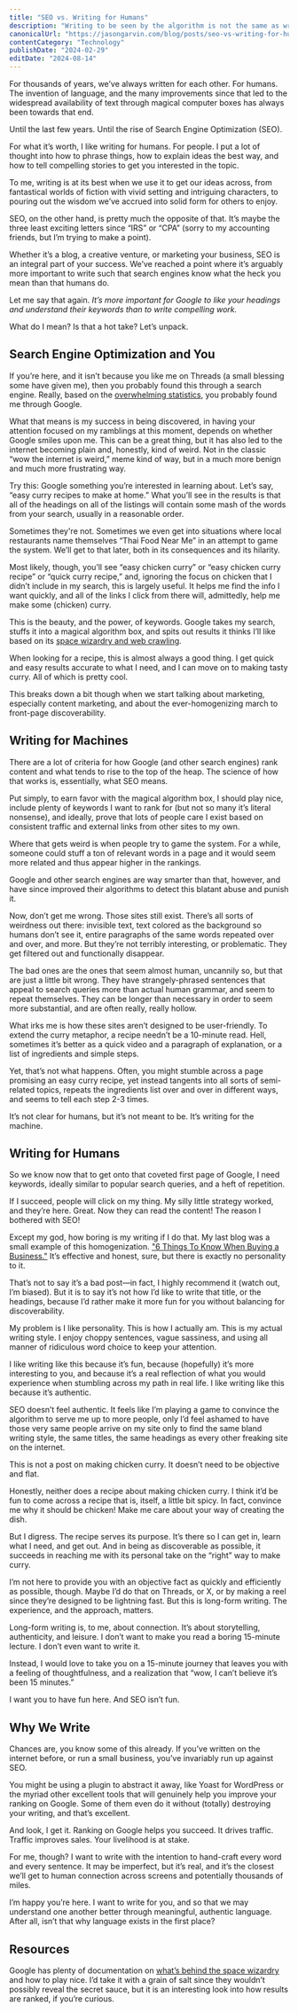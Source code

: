 ```yaml
---
title: "SEO vs. Writing for Humans"
description: "Writing to be seen by the algorithm is not the same as writing good content for your audience, and I think it's important to talk about that difference."
canonicalUrl: "https://jasongarvin.com/blog/posts/seo-vs-writing-for-humans"
contentCategory: "Technology"
publishDate: "2024-02-29"
editDate: "2024-08-14"
---
```


For thousands of years, we’ve always written for each other. For humans. The invention of language, and the many improvements since that led to the widespread availability of text through magical computer boxes has always been towards that end.

Until the last few years. Until the rise of Search Engine Optimization (SEO).

For what it’s worth, I like writing for humans. For people. I put a lot of thought into how to phrase things, how to explain ideas the best way, and how to tell compelling stories to get you interested in the topic.

To me, writing is at its best when we use it to get our ideas across, from fantastical worlds of fiction with vivid setting and intriguing characters, to pouring out the wisdom we’ve accrued into solid form for others to enjoy.

SEO, on the other hand, is pretty much the opposite of that. It’s maybe the three least exciting letters since “IRS” or “CPA” (sorry to my accounting friends, but I’m trying to make a point).

Whether it’s a blog, a creative venture, or marketing your business, SEO is an integral part of your success. We’ve reached a point where it’s arguably more important to write such that search engines know what the heck you mean than that humans do.

Let me say that again. *It’s more important for Google to like your headings and understand their keywords than to write compelling work.*

What do I mean? Is that a hot take? Let’s unpack.

## Search Engine Optimization and You

If you’re here, and it isn’t because you like me on Threads (a small blessing some have given me), then you probably found this through a search engine. Really, based on the [overwhelming statistics](https://gs.statcounter.com/search-engine-market-share), you probably found me through Google.

What that means is my success in being discovered, in having your attention focused on my ramblings at this moment, depends on whether Google smiles upon me. This can be a great thing, but it has also led to the internet becoming plain and, honestly, kind of weird. Not in the classic “wow the internet is weird,” meme kind of way, but in a much more benign and much more frustrating way.

Try this: Google something you’re interested in learning about. Let’s say, “easy curry recipes to make at home.” What you’ll see in the results is that all of the headings on all of the listings will contain some mash of the words from your search, usually in a reasonable order.

Sometimes they're not. Sometimes we even get into situations where local restaurants name themselves “Thai Food Near Me” in an attempt to game the system. We’ll get to that later, both in its consequences and its hilarity.

Most likely, though, you’ll see “easy chicken curry” or “easy chicken curry recipe” or “quick curry recipe,” and, ignoring the focus on chicken that I didn’t include in my search, this is largely useful. It helps me find the info I want quickly, and all of the links I click from there will, admittedly, help me make some (chicken) curry.

This is the beauty, and the power, of keywords. Google takes my search, stuffs it into a magical algorithm box, and spits out results it thinks I’ll like based on its [space wizardry and web crawling](https://jasongarvin.com/blog/seo-versus-humans#google-documentation).

When looking for a recipe, this is almost always a good thing. I get quick and easy results accurate to what I need, and I can move on to making tasty curry. All of which is pretty cool.

This breaks down a bit though when we start talking about marketing, especially content marketing, and about the ever-homogenizing march to front-page discoverability.

## Writing for Machines

There are a lot of criteria for how Google (and other search engines) rank content and what tends to rise to the top of the heap. The science of how that works is, essentially, what SEO means.

Put simply, to earn favor with the magical algorithm box, I should play nice, include plenty of keywords I want to rank for (but not so many it’s literal nonsense), and ideally, prove that lots of people care I exist based on consistent traffic and external links from other sites to my own.

Where that gets weird is when people try to game the system. For a while, someone could stuff a ton of relevant words in a page and it would seem more related and thus appear higher in the rankings.

Google and other search engines are way smarter than that, however, and have since improved their algorithms to detect this blatant abuse and punish it.

Now, don’t get me wrong. Those sites still exist. There’s all sorts of weirdness out there: invisible text, text colored as the background so humans don’t see it, entire paragraphs of the same words repeated over and over, and more. But they’re not terribly interesting, or problematic. They get filtered out and functionally disappear.

The bad ones are the ones that seem almost human, uncannily so, but that are just a little bit wrong. They have strangely-phrased sentences that appeal to search queries more than actual human grammar, and seem to repeat themselves. They can be longer than necessary in order to seem more substantial, and are often really, really hollow.

What irks me is how these sites aren’t designed to be user-friendly. To extend the curry metaphor, a recipe needn’t be a 10-minute read. Hell, sometimes it’s better as a quick video and a paragraph of explanation, or a list of ingredients and simple steps.

Yet, that’s not what happens. Often, you might stumble across a page promising an easy curry recipe, yet instead tangents into all sorts of semi-related topics, repeats the ingredients list over and over in different ways, and seems to tell each step 2-3 times.

It’s not clear for humans, but it’s not meant to be. It’s writing for the machine.

## Writing for Humans

So we know now that to get onto that coveted first page of Google, I need keywords, ideally similar to popular search queries, and a heft of repetition.

If I succeed, people will click on my thing. My silly little strategy worked, and they’re here. Great. Now they can read the content! The reason I bothered with SEO!

Except my god, how boring is my writing if I do that. My last blog was a small example of this homogenization. ["6 Things To Know When Buying a Business."](https://jasongarvin.com/blog/buying-a-business.html) It’s effective and honest, sure, but there is exactly no personality to it.

That’s not to say it’s a bad post&mdash;in fact, I highly recommend it (watch out, I’m biased). But it is to say it’s not how I’d like to write that title, or the headings, because I’d rather make it more fun for you without balancing for discoverability.

My problem is I like personality. This is how I actually am. This is my actual writing style. I enjoy choppy sentences, vague sassiness, and using all manner of ridiculous word choice to keep your attention.

I like writing like this because it’s fun, because (hopefully) it’s more interesting to you, and because it’s a real reflection of what you would experience when stumbling across my path in real life. I like writing like this because it’s authentic.

SEO doesn’t feel authentic. It feels like I’m playing a game to convince the algorithm to serve me up to more people, only I’d feel ashamed to have those very same people arrive on my site only to find the same bland writing style, the same titles, the same headings as every other freaking site on the internet.

This is not a post on making chicken curry. It doesn’t need to be objective and flat.

Honestly, neither does a recipe about making chicken curry. I think it’d be fun to come across a recipe that is, itself, a little bit spicy. In fact, convince me why it should be chicken! Make me care about your way of creating the dish.

But I digress. The recipe serves its purpose. It’s there so I can get in, learn what I need, and get out. And in being as discoverable as possible, it succeeds in reaching me with its personal take on the “right” way to make curry.

I’m not here to provide you with an objective fact as quickly and efficiently as possible, though. Maybe I’d do that on Threads, or X, or by making a reel since they’re designed to be lightning fast. But this is long-form writing. The experience, and the approach, matters.

Long-form writing is, to me, about connection. It’s about storytelling, authenticity, and leisure. I don’t want to make you read a boring 15-minute lecture. I don’t even want to write it.

Instead, I would love to take you on a 15-minute journey that leaves you with a feeling of thoughtfulness, and a realization that “wow, I can’t believe it’s been 15 minutes.”

I want you to have fun here. And SEO isn’t fun.

## Why We Write

Chances are, you know some of this already. If you’ve written on the internet before, or run a small business, you’ve invariably run up against SEO.

You might be using a plugin to abstract it away, like Yoast for WordPress or the myriad other excellent tools that will genuinely help you improve your ranking on Google. Some of them even do it without (totally) destroying your writing, and that’s excellent.

And look, I get it. Ranking on Google helps you succeed. It drives traffic. Traffic improves sales. Your livelihood is at stake.

For me, though? I want to write with the intention to hand-craft every word and every sentence. It may be imperfect, but it’s real, and it’s the closest we’ll get to human connection across screens and potentially thousands of miles.

I’m happy you’re here. I want to write for you, and so that we may understand one another better through meaningful, authentic language. After all, isn’t that why language exists in the first place?

## Resources

Google has plenty of documentation on [what’s behind the space wizardry](https://developers.google.com/search/docs/fundamentals/how-search-works) and how to play nice. I’d take it with a grain of salt since they wouldn’t possibly reveal the secret sauce, but it is an interesting look into how results are ranked, if you’re curious.
